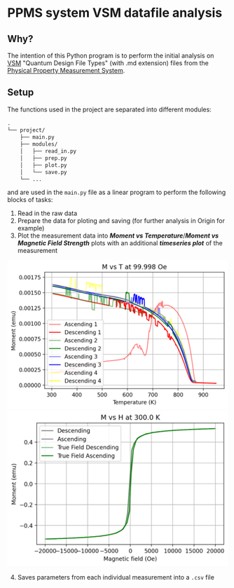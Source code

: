 # PPMS system VSM datafile analysis
## Why?
The intention of this Python program is to perform the initial analysis on [VSM](https://www.youtube.com/watch?v=SiuO3_hgyO4&t=298s) "Quantum Design File Types" (with .md extension) files from the [Physical Property Measurement System](https://qd-europe.com/se/en/product/physical-property-measurement-system-ppms/).

## Setup

The functions used in the project are separated into different modules:
```
.
└── project/
    ├── main.py
    ├── modules/
    │   ├── read_in.py
    │   ├── prep.py
    │   ├── plot.py
    │   └── save.py
    └── ...
```
and are used in the `main.py` file as a linear program to perform the following blocks of tasks:
1. Read in the raw data
2. Prepare the data for ploting and saving (for further analysis in Origin for example)
3. Plot the measurement data into _**Moment vs Temperature**_/_**Moment vs Magnetic Field Strength**_ plots with an additional **_timeseries plot_** of the measurement

![MvsT sample plot](img/MvsT_sample.png)![MvsH sample plot](img/MvsH_sample.png)

4. Saves parameters from each individual measurement into a `.csv` file 
